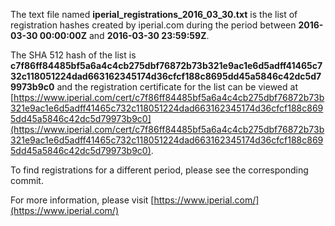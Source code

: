 The text file named **iperial_registrations_2016_03_30.txt** is the list of registration hashes created by iperial.com during the period between **2016-03-30 00:00:00Z** and **2016-03-30 23:59:59Z**.

The SHA 512 hash of the list is **c7f86ff84485bf5a6a4c4cb275dbf76872b73b321e9ac1e6d5adff41465c732c118051224dad663162345174d36cfcf188c8695dd45a5846c42dc5d79973b9c0** and the registration certificate for the list can be viewed at [https://www.iperial.com/cert/c7f86ff84485bf5a6a4c4cb275dbf76872b73b321e9ac1e6d5adff41465c732c118051224dad663162345174d36cfcf188c8695dd45a5846c42dc5d79973b9c0](https://www.iperial.com/cert/c7f86ff84485bf5a6a4c4cb275dbf76872b73b321e9ac1e6d5adff41465c732c118051224dad663162345174d36cfcf188c8695dd45a5846c42dc5d79973b9c0).

To find registrations for a different period, please see the corresponding commit.

For more information, please visit [https://www.iperial.com/](https://www.iperial.com/)
